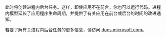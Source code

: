 ﻿此时将创建进程内后台任务。这样，即使应用不在前台，你也可以运行代码。进程内模型延长了应用程序生命周期，并提供了有关应用在前台或后台的时间的改进通知。

若要了解有关进程内后台任务的更多信息，请访问 [docs.microsoft.com](https://docs.microsoft.com/en-us/windows/uwp/launch-resume/create-and-register-an-inproc-background-task)。
